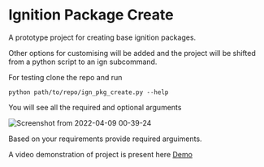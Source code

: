 # Ignition Package Create
A prototype project for creating base ignition packages.

Other options for customising will be added and the project will be shifted from a python script to an ign subcommand.

For testing clone the repo and run 

```python path/to/repo/ign_pkg_create.py --help ```

You will see all the required and optional arguments

![Screenshot from 2022-04-09 00-39-24](https://user-images.githubusercontent.com/78502324/162508988-24e6007d-e66c-4279-a508-488e47d0a56d.png)

Based on your requirements provide required arguiments.

A video demonstration of project is present here [Demo](https://drive.google.com/file/d/1fWqL3weI_CriO_cgh_XywCUU3-S2b6_o/view?usp=sharing)
